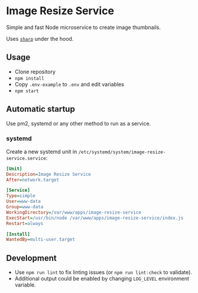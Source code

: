 # Image Resize Service

Simple and fast Node microservice to create image thumbnails.

Uses [`sharp`][npm-sharp] under the hood.

## Usage

- Clone repository
- `npm install`
- Copy `.env-example` to `.env` and edit variables
- `npm start`

## Automatic startup

Use pm2, systemd or any other method to run as a service.

### systemd

Create a new systemd unit in `/etc/systemd/system/image-resize-service.service`:

```ini
[Unit]
Description=Image Resize Service
After=network.target

[Service]
Type=simple
User=www-data
Group=www-data
WorkingDirectory=/var/www/apps/image-resize-service
ExecStart=/usr/bin/node /var/www/apps/image-resize-service/index.js
Restart=always

[Install]
WantedBy=multi-user.target
```

## Development

- Use `npm run lint` to fix linting issues (or `npm run lint:check` to validate).
- Additional output could be enabled by changing `LOG_LEVEL` environment variable.

[npm-sharp]: https://www.npmjs.com/package/sharp
